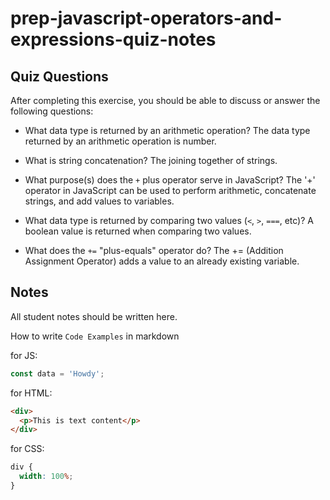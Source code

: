 # prep-javascript-operators-and-expressions-quiz-notes

## Quiz Questions

After completing this exercise, you should be able to discuss or answer the following questions:

- What data type is returned by an arithmetic operation?
  The data type returned by an arithmetic operation is number.

- What is string concatenation?
  The joining together of strings.

- What purpose(s) does the `+` plus operator serve in JavaScript?
  The '+' operator in JavaScript can be used to perform arithmetic, concatenate strings, and add values to variables.

- What data type is returned by comparing two values (`<`, `>`, `===`, etc)?
  A boolean value is returned when comparing two values.

- What does the `+=` "plus-equals" operator do?
  The += (Addition Assignment Operator) adds a value to an already existing variable.

## Notes

All student notes should be written here.

How to write `Code Examples` in markdown

for JS:

```javascript
const data = 'Howdy';
```

for HTML:

```html
<div>
  <p>This is text content</p>
</div>
```

for CSS:

```css
div {
  width: 100%;
}
```
